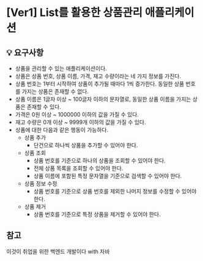 # [Ver1] List를 활용한 상품관리 애플리케이션

## 💡 요구사항

- 상품을 관리할 수 있는 애플리케이션이다.
- 상품은 상품 번호, 상품 이름, 가격, 재고 수량이라는 네 가지 정보를 가진다.
- 상품 번호는 1부터 시작하여 상품이 추가될 때마다 1씩 증가한다. 동일한 상품 번호를 가지는 상품은 존재할 수 없다.
- 상품 이름은 1글자 이상 ~ 100글자 이하의 문자열로, 동일한 상품 이름을 가지는 상품은 존재할 수 있다.
- 가격은 0원 이상 ~ 1000000 이하의 값을 가질 수 있다.
- 재고 수량은 0개 이상 ~ 9999개 이하의 값을 가질 수 있다.
- 상품에 대한 다음과 같은 행동이 가능하다.
    - 상품 추가
        - 단건으로 하나씩 상품을 추가할 수 있어야 한다.
    - 상품 조회
        - 상품 번호를 기준으로 하나의 상품을 조회할 수 있어야 한다.
        - 전체 상품 목록을 조회할 수 있어야 한다.
        - 상품 이름에 포함된 특정 문자열을 기준으로 검색할 수 있어야 한다.
    - 상품 정보 수정
        - 상품 번호를 기준으로 상품 번호를 제외한 나머지 정보를 수정할 수 있어야 한다.
    - 상품 제거
        - 상품 번호를 기준으로 특정 상품을 제거할 수 있어야 한다.

## 참고

이것이 취업을 위한 백엔드 개발이다 with 자바
